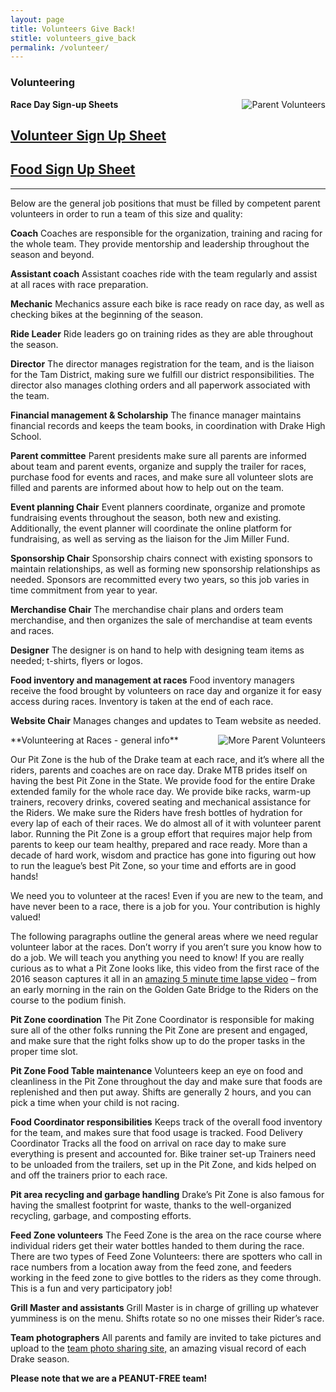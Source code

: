 ```yaml
---
layout: page
title: Volunteers Give Back!
stitle: volunteers_give_back
permalink: /volunteer/
---
```


### Volunteering

<img src="{{site.baseurl}}/images/volunteer.jpg" align="right" alt="Parent Volunteers" style="margin: 0 0 10px 10px;">

**Race Day Sign-up Sheets**
## [Volunteer Sign Up Sheet](https://docs.google.com/spreadsheets/d/1i7jYM_tcQWjQCO_UllpXPlf6-NWrGxW3Nk9FX_AIZr4/edit?ts=5a74beaf#gid=1677563385)  

## [Food Sign Up Sheet](https://docs.google.com/spreadsheets/d/18DiawjPyMxpF9YrXjpJNLDMnzkfG5Ny-Xs2YKn7PrOY/edit?ts=5a7508a4#gid=0)  

*******

Below are the general job positions that must be filled by competent parent volunteers in order to run a team of this size and quality: 

**Coach**
Coaches are responsible for the organization, training and racing for the whole team. They provide mentorship and leadership throughout the season and beyond.

**Assistant coach**
Assistant coaches ride with the team regularly and assist at all races with race preparation.

**Mechanic**
Mechanics assure each bike is race ready on race day, as well as checking bikes at the beginning of the season.

**Ride Leader**
Ride leaders go on training rides as they are able throughout the season.

**Director**
The director manages registration for the team, and is the liaison for the Tam District, making sure we fulfill our district responsibilities. The director also manages clothing orders and all paperwork associated with the team.

**Financial management & Scholarship**
The finance manager maintains financial records and keeps the team books, in coordination with Drake High School.

**Parent committee**
Parent presidents make sure all parents are informed about team and parent events, organize and supply the trailer for races, purchase food for events and races, and make sure all volunteer slots are filled and parents are informed about how to help out on the team. 

**Event planning Chair**
Event planners coordinate, organize and promote fundraising events throughout the season, both new and existing. Additionally, the event planner will coordinate the online platform for fundraising, as well as serving as the liaison for the Jim Miller Fund.

**Sponsorship Chair**
Sponsorship chairs connect with existing sponsors to maintain relationships, as well as forming new sponsorship relationships as needed. Sponsors are recommitted every two years, so this job varies in time commitment from year to year.

**Merchandise Chair**
The merchandise chair plans and orders team merchandise, and then organizes the sale of merchandise at team events and races.

**Designer**
The designer is on hand to help with designing team items as needed; t-shirts, flyers or logos.
 
**Food inventory and management at races**
Food inventory managers receive the food brought by volunteers on race day and organize it for easy access during races. Inventory is taken at the end of each race.

**Website Chair**
Manages changes and updates to Team website as needed.

<img src="{{site.baseurl}}/images/volunteer2.jpg" align="right" alt="More Parent Volunteers" style="margin: 0 0 10px 10px;">
**Volunteering at Races - general info**

Our Pit Zone is the hub of the Drake team at each race, and it’s where all the riders, parents and coaches are on race day. Drake MTB prides itself on having the best Pit Zone in the State. We provide food for the entire Drake extended family for the whole race day. We provide bike racks, warm-up trainers, recovery drinks, covered seating and mechanical assistance for the Riders. We make sure the Riders have fresh bottles of hydration for every lap of each of their races. We do almost all of it with volunteer parent labor. Running the Pit Zone is a group effort that requires major help from parents to keep our team healthy, prepared and race ready. More than a decade of hard work, wisdom and practice has gone into figuring out how to run the league’s best Pit Zone, so your time and efforts are in good hands!

We need you to volunteer at the races! Even if you are new to the team, and have never been to a race, there is a job for you. Your contribution is highly valued!

The following paragraphs outline the general areas where we need regular volunteer labor at the races.  Don’t worry if you aren’t sure you know how to do a job. We will teach you anything you need to know!  If you are really curious as to what a Pit Zone looks like, this video from the first race of the 2016 season captures it all in an [amazing 5 minute time lapse video](https://www.youtube.com/watch?v=f01G-DY5t8U) – from an early morning in the rain on the Golden Gate Bridge to the Riders on the course to the podium finish.  

**Pit Zone coordination**
The Pit Zone Coordinator is responsible for making sure all of the other folks running the Pit Zone are present and engaged, and make sure that the right folks show up to do the proper tasks in the proper time slot.

**Pit Zone Food Table maintenance**
Volunteers keep an eye on food and cleanliness in the Pit Zone throughout the day and make sure that foods are replenished and then put away. Shifts are generally 2 hours, and you can pick a time when your child is not racing.

**Food Coordinator responsibilities**
Keeps track of the overall food inventory for the team, and makes sure that food usage is tracked.
Food Delivery Coordinator
Tracks all the food on arrival on race day to make sure everything is present and accounted for.
Bike trainer set-up
Trainers need to be unloaded from the trailers, set up in the Pit Zone, and kids helped on and off the trainers prior to each race.

**Pit area recycling and garbage handling**
Drake’s Pit Zone is also famous for having the smallest footprint for waste, thanks to the well-organized recycling, garbage, and composting efforts.

**Feed Zone volunteers**
The Feed Zone is the area on the race course where individual riders get their water bottles handed to them during the race. There are two types of Feed Zone Volunteers: there are spotters who call in race numbers from a location away from the feed zone, and feeders working in the feed zone to give bottles to the riders as they come through. This is a fun and very participatory job!

**Grill Master and assistants**
Grill Master is in charge of grilling up whatever yumminess is on the menu. Shifts rotate so no one misses their Rider’s race. 

**Team photographers**
All parents and family are invited to take pictures and upload to the [team photo sharing site,](https://goo.gl/photos/YpAmTJrjciYyz6YK7) an amazing visual record of each Drake season.

**Please note that we are a PEANUT-FREE team!**
